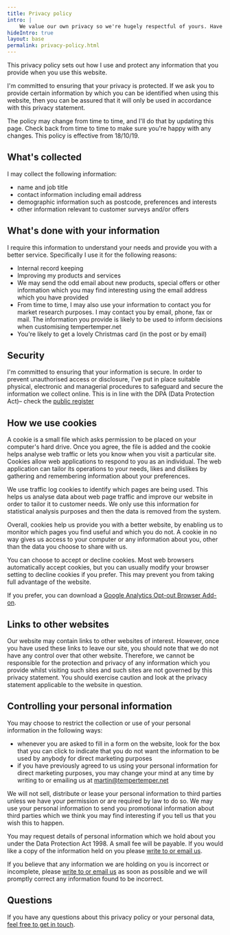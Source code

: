```yaml
---
title: Privacy policy
intro: |
    We value our own privacy so we're hugely respectful of yours. Have a read through our policy to find out more.
hideIntro: true
layout: base
permalink: privacy-policy.html
---
```


This privacy policy sets out how I use and protect any information that you provide when you use this website.

I'm committed to ensuring that your privacy is protected. If we ask you to provide certain information by which you can be identified when using this website, then you can be assured that it will only be used in accordance with this privacy statement.

The policy may change from time to time, and I'll do that by updating this page. Check back from time to time to make sure you're happy with any changes. This policy is effective from 18/10/19.


## What's collected

I may collect the following information:

- name and job title
- contact information including email address
- demographic information such as postcode, preferences and interests
- other information relevant to customer surveys and/or offers


## What's done with your information

I require this information to understand your needs and provide you with a better service. Specifically I use it for the following reasons:

- Internal record keeping
- Improving my products and services
- We may send the odd email about new products, special offers or other information which you may find interesting using the email address which you have provided
- From time to time, I may also use your information to contact you for market research purposes. I may contact you by email, phone, fax or mail. The information you provide is likely to be used to inform decisions when customising tempertemper.net
- You're likely to get a lovely Christmas card (in the post or by email)


## Security

I'm committed to ensuring that your information is secure. In order to prevent unauthorised access or disclosure, I've put in place suitable physical, electronic and managerial procedures to safeguard and secure the information we collect online. This is in line with the DPA (Data Protection Act)– check the [public register](https://www.ico.org.uk/esdwebpages/search)


## How we use cookies

A cookie is a small file which asks permission to be placed on your computer's hard drive. Once you agree, the file is added and the cookie helps analyse web traffic or lets you know when you visit a particular site. Cookies allow web applications to respond to you as an individual. The web application can tailor its operations to your needs, likes and dislikes by gathering and remembering information about your preferences.

We use traffic log cookies to identify which pages are being used. This helps us analyse data about web page traffic and improve our website in order to tailor it to customer needs. We only use this information for statistical analysis purposes and then the data is removed from the system.

Overall, cookies help us provide you with a better website, by enabling us to monitor which pages you find useful and which you do not. A cookie in no way gives us access to your computer or any information about you, other than the data you choose to share with us.

You can choose to accept or decline cookies. Most web browsers automatically accept cookies, but you can usually modify your browser setting to decline cookies if you prefer. This may prevent you from taking full advantage of the website.

If you prefer, you can download a [Google Analytics Opt-out Browser Add-on](https://tools.google.com/dlpage/gaoptout).


## Links to other websites

Our website may contain links to other websites of interest. However, once you have used these links to leave our site, you should note that we do not have any control over that other website. Therefore, we cannot be responsible for the protection and privacy of any information which you provide whilst visiting such sites and such sites are not governed by this privacy statement. You should exercise caution and look at the privacy statement applicable to the website in question.


## Controlling your personal information

You may choose to restrict the collection or use of your personal information in the following ways:

- whenever you are asked to fill in a form on the website, look for the box that you can click to indicate that you do not want the information to be used by anybody for direct marketing purposes
- if you have previously agreed to us using your personal information for direct marketing purposes, you may change your mind at any time by writing to or emailing us at martin@tempertemper.net

We will not sell, distribute or lease your personal information to third parties unless we have your permission or are required by law to do so. We may use your personal information to send you promotional information about third parties which we think you may find interesting if you tell us that you wish this to happen.

You may request details of personal information which we hold about you under the Data Protection Act 1998. A small fee will be payable. If you would like a copy of the information held on you please [write to or email us](/contact).

If you believe that any information we are holding on you is incorrect or incomplete, please [write to or email us](/contact) as soon as possible and we will promptly correct any information found to be incorrect.


## Questions

If you have any questions about this privacy policy or your personal data, [feel free to get in touch](/contact).
